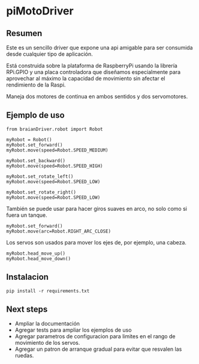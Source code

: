 piMotoDriver
============

## Resumen
Este es un sencillo driver que expone una api amigable para ser consumida desde cualquier tipo de aplicación.

Está construida sobre la plataforma de RaspberryPi usando la librería RPi.GPIO y una placa controladora que diseñamos especialmente para aprovechar al máximo la capacidad de movimiento sin afectar el rendimiento de la Raspi.

Maneja dos motores de continua en ambos sentidos y dos servomotores.

## Ejemplo de uso

	from braianDriver.robot import Robot

	myRobot = Robot()
	myRobot.set_forward()
	myRobot.move(speed=Robot.SPEED_MEDIUM)

	myRobot.set_backward()
	myRobot.move(speed=Robot.SPEED_HIGH)

	myRobot.set_rotate_left()
	myRobot.move(speed=Robot.SPEED_LOW)

	myRobot.set_rotate_right()
	myRobot.move(speed=Robot.SPEED_LOW)

También se puede usar para hacer giros suaves en arco, no solo como si fuera un tanque.

	myRobot.set_forward()
	myRobot.move(arc=Robot.RIGHT_ARC_CLOSE)

Los servos son usados para mover los ejes de, por ejemplo, una cabeza.

	myRobot.head_move_up()
	myRobot.head_move_down()


## Instalacion

	pip install -r requirements.txt

## Next steps

* Ampliar la documentación
* Agregar tests para ampliar los ejemplos de uso
* Agregar parametros de configuracion para limites en el rango de movimiento de los servos.
* Agregar un patron de arranque gradual para evitar que resvalen las ruedas.




